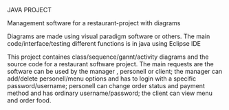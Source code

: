 JAVA PROJECT

Management software for a restaurant-project with diagrams

Diagrams are made using visual paradigm software or others.
The main code/interface/testing different functions is in java using Eclipse IDE 

This project containes class/sequence/gannt/activity diagrams and the source code for a restaurant software project. The main requests are the software can be used by the manager , personell or client; the manager can add/delete personell/menu options and has to login with a specific password/username; personell can change order status and payment method and has ordinary username/password; the client can view menu and order food.


